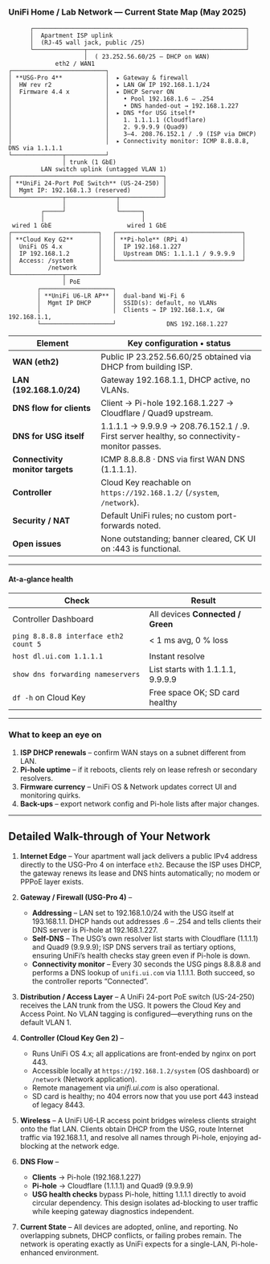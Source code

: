 ### UniFi Home / Lab Network — Current State Map (May 2025)

```text
      ┌───────────────────────────────────────────────────────────┐
      │  Apartment ISP uplink                                     │
      │  (RJ-45 wall jack, public /25)                            │
      └──────────────┬────────────────────────────────────────────┘
                     │  ( 23.252.56.60/25 — DHCP on WAN)
             eth2 / WAN1
┌──────────────────────────┐
│ **USG-Pro 4**            │  ▸ Gateway & firewall  
│  HW rev r2               │  ▸ LAN GW IP 192.168.1.1/24  
│  Firmware 4.4 x          │  ▸ DHCP Server ON  
│                          │    • Pool 192.168.1.6 – .254  
│                          │    • DNS handed-out → 192.168.1.227  
│                          │  ▸ DNS *for USG itself*       
│                          │    1. 1.1.1.1 (Cloudflare)  
│                          │    2. 9.9.9.9 (Quad9)  
│                          │    3–4. 208.76.152.1 / .9 (ISP via DHCP)  
│                          │  ▸ Connectivity monitor: ICMP 8.8.8.8, DNS via 1.1.1.1  
└──────────────┬───────────┘
               │ trunk (1 GbE)
         LAN switch uplink (untagged VLAN 1)
┌──────────────────────────────────────────┐
│ **UniFi 24-Port PoE Switch** (US-24-250) │
│  Mgmt IP: 192.168.1.3 (reserved)         │
└──────────────┬──────────────┬────────────┘
               │              │
         ┌─────┘              └──────┐
         │                           │
 wired 1 GbE                     wired 1 GbE
┌────────────────────────┐   ┌───────────────────────────────────┐
│ **Cloud Key G2**       │   │ **Pi-hole** (RPi 4)               │
│  UniFi OS 4.x          │   │  IP 192.168.1.227                 │
│  IP 192.168.1.2        │   │  Upstream DNS: 1.1.1.1 / 9.9.9.9  │
│  Access: /system       │   └───────────────────────────────────┘
│          /network      │
└──────────────┬─────────┘
               │ PoE
        ┌────────────────────┐
        │ **UniFi U6-LR AP** │  dual-band Wi-Fi 6
        │  Mgmt IP DHCP      │  SSID(s): default, no VLANs
        │                    │  Clients → IP 192.168.1.x, GW 192.168.1.1,
        └────────────────────┘              DNS 192.168.1.227

```

| Element                          | Key configuration • status                                                                   |
| -------------------------------- | -------------------------------------------------------------------------------------------- |
| **WAN (eth2)**                   | Public IP 23.252.56.60/25 obtained via DHCP from building ISP.                               |
| **LAN (192.168.1.0/24)**         | Gateway 192.168.1.1, DHCP active, no VLANs.                                                  |
| **DNS flow for clients**         | Client → Pi-hole 192.168.1.227 → Cloudflare / Quad9 upstream.                                |
| **DNS for USG itself**           | 1.1.1.1 → 9.9.9.9 → 208.76.152.1 / .9. First server healthy, so connectivity-monitor passes. |
| **Connectivity monitor targets** | ICMP 8.8.8.8 · DNS via first WAN DNS (1.1.1.1).                                              |
| **Controller**                   | Cloud Key reachable on `https://192.168.1.2/` (`/system`, `/network`).                       |
| **Security / NAT**               | Default UniFi rules; no custom port-forwards noted.                                          |
| **Open issues**                  | None outstanding; banner cleared, CK UI on :443 is functional.                               |

---

#### At-a-glance health

| Check                                 | Result                            |
| ------------------------------------- | --------------------------------- |
| Controller Dashboard                  | All devices **Connected / Green** |
| `ping 8.8.8.8 interface eth2 count 5` | < 1 ms avg, 0 % loss              |
| `host dl.ui.com 1.1.1.1`              | Instant resolve                   |
| `show dns forwarding nameservers`     | List starts with 1.1.1.1, 9.9.9.9 |
| `df -h` on Cloud Key                  | Free space OK; SD card healthy    |

---

### What to keep an eye on

1. **ISP DHCP renewals** – confirm WAN stays on a subnet different from LAN.
2. **Pi-hole uptime** – if it reboots, clients rely on lease refresh or secondary resolvers.
3. **Firmware currency** – UniFi OS & Network updates correct UI and monitoring quirks.
4. **Back-ups** – export network config and Pi-hole lists after major changes.

---

## Detailed Walk-through of Your Network

1. **Internet Edge** – Your apartment wall jack delivers a public IPv4 address directly to the USG-Pro 4 on interface `eth2`. Because the ISP uses DHCP, the gateway renews its lease and DNS hints automatically; no modem or PPPoE layer exists.

2. **Gateway / Firewall (USG-Pro 4)** –

   * **Addressing** – LAN set to 192.168.1.0/24 with the USG itself at 193.168.1.1. DHCP hands out addresses .6 – .254 and tells clients their DNS server is Pi-hole at 192.168.1.227.
   * **Self-DNS** – The USG’s own resolver list starts with Cloudflare (1.1.1.1) and Quad9 (9.9.9.9); ISP DNS servers trail as tertiary options, ensuring UniFi’s health checks stay green even if Pi-hole is down.
   * **Connectivity monitor** – Every 30 seconds the USG pings 8.8.8.8 and performs a DNS lookup of `unifi.ui.com` via 1.1.1.1. Both succeed, so the controller reports “Connected”.

3. **Distribution / Access Layer** – A UniFi 24-port PoE switch (US-24-250) receives the LAN trunk from the USG. It powers the Cloud Key and Access Point. No VLAN tagging is configured—everything runs on the default VLAN 1.

4. **Controller (Cloud Key Gen 2)** –

   * Runs UniFi OS 4.x; all applications are front-ended by nginx on port 443.
   * Accessible locally at `https://192.168.1.2/system` (OS dashboard) or `/network` (Network application).
   * Remote management via *unifi.ui.com* is also operational.
   * SD card is healthy; no 404 errors now that you use port 443 instead of legacy 8443.

5. **Wireless** – A UniFi U6-LR access point bridges wireless clients straight onto the flat LAN. Clients obtain DHCP from the USG, route Internet traffic via 192.168.1.1, and resolve all names through Pi-hole, enjoying ad-blocking at the network edge.

6. **DNS Flow** –

   * **Clients** → Pi-hole (192.168.1.227)
   * **Pi-hole** → Cloudflare (1.1.1.1) and Quad9 (9.9.9.9)
   * **USG health checks** bypass Pi-hole, hitting 1.1.1.1 directly to avoid circular dependency.
     This design isolates ad-blocking to user traffic while keeping gateway diagnostics independent.

7. **Current State** – All devices are adopted, online, and reporting. No overlapping subnets, DHCP conflicts, or failing probes remain. The network is operating exactly as UniFi expects for a single-LAN, Pi-hole-enhanced environment.